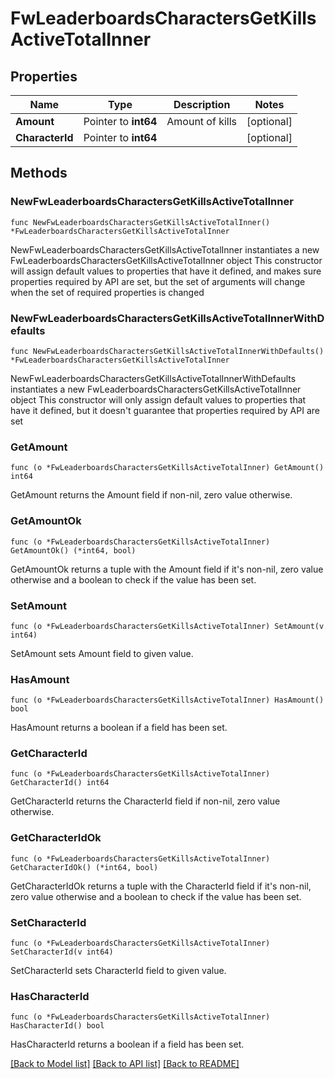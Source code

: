 # FwLeaderboardsCharactersGetKillsActiveTotalInner

## Properties

Name | Type | Description | Notes
------------ | ------------- | ------------- | -------------
**Amount** | Pointer to **int64** | Amount of kills | [optional] 
**CharacterId** | Pointer to **int64** |  | [optional] 

## Methods

### NewFwLeaderboardsCharactersGetKillsActiveTotalInner

`func NewFwLeaderboardsCharactersGetKillsActiveTotalInner() *FwLeaderboardsCharactersGetKillsActiveTotalInner`

NewFwLeaderboardsCharactersGetKillsActiveTotalInner instantiates a new FwLeaderboardsCharactersGetKillsActiveTotalInner object
This constructor will assign default values to properties that have it defined,
and makes sure properties required by API are set, but the set of arguments
will change when the set of required properties is changed

### NewFwLeaderboardsCharactersGetKillsActiveTotalInnerWithDefaults

`func NewFwLeaderboardsCharactersGetKillsActiveTotalInnerWithDefaults() *FwLeaderboardsCharactersGetKillsActiveTotalInner`

NewFwLeaderboardsCharactersGetKillsActiveTotalInnerWithDefaults instantiates a new FwLeaderboardsCharactersGetKillsActiveTotalInner object
This constructor will only assign default values to properties that have it defined,
but it doesn't guarantee that properties required by API are set

### GetAmount

`func (o *FwLeaderboardsCharactersGetKillsActiveTotalInner) GetAmount() int64`

GetAmount returns the Amount field if non-nil, zero value otherwise.

### GetAmountOk

`func (o *FwLeaderboardsCharactersGetKillsActiveTotalInner) GetAmountOk() (*int64, bool)`

GetAmountOk returns a tuple with the Amount field if it's non-nil, zero value otherwise
and a boolean to check if the value has been set.

### SetAmount

`func (o *FwLeaderboardsCharactersGetKillsActiveTotalInner) SetAmount(v int64)`

SetAmount sets Amount field to given value.

### HasAmount

`func (o *FwLeaderboardsCharactersGetKillsActiveTotalInner) HasAmount() bool`

HasAmount returns a boolean if a field has been set.

### GetCharacterId

`func (o *FwLeaderboardsCharactersGetKillsActiveTotalInner) GetCharacterId() int64`

GetCharacterId returns the CharacterId field if non-nil, zero value otherwise.

### GetCharacterIdOk

`func (o *FwLeaderboardsCharactersGetKillsActiveTotalInner) GetCharacterIdOk() (*int64, bool)`

GetCharacterIdOk returns a tuple with the CharacterId field if it's non-nil, zero value otherwise
and a boolean to check if the value has been set.

### SetCharacterId

`func (o *FwLeaderboardsCharactersGetKillsActiveTotalInner) SetCharacterId(v int64)`

SetCharacterId sets CharacterId field to given value.

### HasCharacterId

`func (o *FwLeaderboardsCharactersGetKillsActiveTotalInner) HasCharacterId() bool`

HasCharacterId returns a boolean if a field has been set.


[[Back to Model list]](../README.md#documentation-for-models) [[Back to API list]](../README.md#documentation-for-api-endpoints) [[Back to README]](../README.md)


